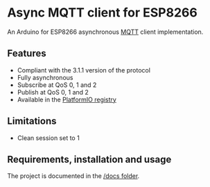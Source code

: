 Async MQTT client for ESP8266
=============================

An Arduino for ESP8266 asynchronous [MQTT](http://mqtt.org/) client implementation.

## Features

* Compliant with the 3.1.1 version of the protocol
* Fully asynchronous
* Subscribe at QoS 0, 1 and 2
* Publish at QoS 0, 1 and 2
* Available in the [PlatformIO registry](http://platformio.org/#!/lib/show/)

## Limitations

* Clean session set to 1

## Requirements, installation and usage

The project is documented in the [/docs folder](docs).
